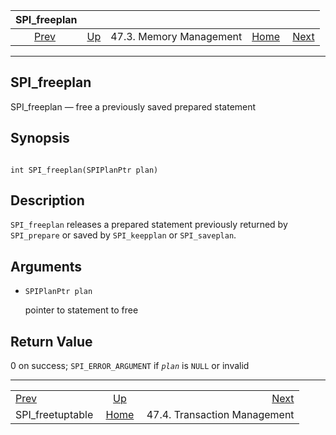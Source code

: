 

|                      SPI\_freeplan                      |                                                 |                         |                                                       |                                                              |
| :-----------------------------------------------------: | :---------------------------------------------- | :---------------------: | ----------------------------------------------------: | -----------------------------------------------------------: |
| [Prev](spi-spi-freetupletable.html "SPI_freetuptable")  | [Up](spi-memory.html "47.3. Memory Management") | 47.3. Memory Management | [Home](index.html "PostgreSQL 17devel Documentation") |  [Next](spi-transaction.html "47.4. Transaction Management") |

***

## SPI\_freeplan

SPI\_freeplan — free a previously saved prepared statement

## Synopsis

```

int SPI_freeplan(SPIPlanPtr plan)
```

## Description

`SPI_freeplan` releases a prepared statement previously returned by `SPI_prepare` or saved by `SPI_keepplan` or `SPI_saveplan`.

## Arguments

* `SPIPlanPtr plan`

    pointer to statement to free

## Return Value

0 on success; `SPI_ERROR_ARGUMENT` if *`plan`* is `NULL` or invalid

***

|                                                         |                                                       |                                                              |
| :------------------------------------------------------ | :---------------------------------------------------: | -----------------------------------------------------------: |
| [Prev](spi-spi-freetupletable.html "SPI_freetuptable")  |    [Up](spi-memory.html "47.3. Memory Management")    |  [Next](spi-transaction.html "47.4. Transaction Management") |
| SPI\_freetuptable                                       | [Home](index.html "PostgreSQL 17devel Documentation") |                                 47.4. Transaction Management |
